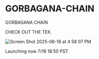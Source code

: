 # GORBAGANA-CHAIN
GORBAGANA CHAIN

CHECK OUT THE TEK.

![Screen Shot 2025-06-18 at 4 58 07 PM](https://github.com/user-attachments/assets/fa224062-13a4-4a81-95e6-9bc3c7e3a216)

Launching now 7/18 18:50 PST
